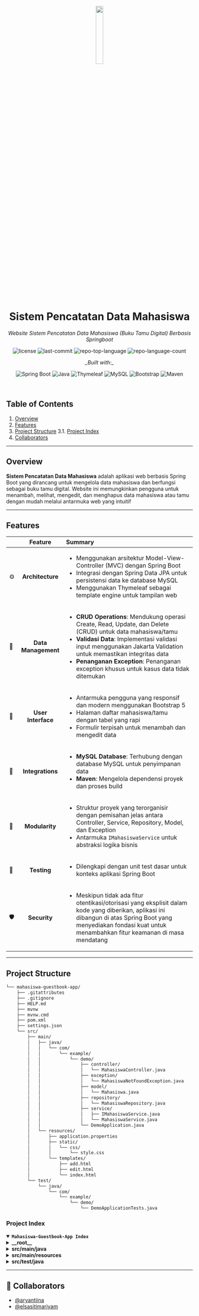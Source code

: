 <p align="center">
  <img src="https://media3.giphy.com/media/v1.Y2lkPTc5MGI3NjExMGM2MmJ2OWF6MmE1amttMTF6ZTBlcnN1cXByOXNtMTdxaHJkMmtoaCZlcD12MV9pbnRlcm5hbF9naWZfYnlfaWQmY3Q9cw/JwOUH7TbHFHg3LnX18/giphy.gif" width="20%" />
</p>
<p align="center">
    <h1 align="center">Sistem Pencatatan Data Mahasiswa</h1>
</p>
<p align="center">
    <em>Website Sistem Pencatatan Data Mahasiswa (Buku Tamu Digital) Berbasis Springboot</em>
</p>
<p align="center">
	<img src="https://img.shields.io/github/license/dazidhan/ManajemenData?style=flat-square&logo=opensourceinitiative&logoColor=white&color=009688" alt="license">
	<img src="https://img.shields.io/github/last-commit/dazidhan/ManajemenData?style=flat-square&logo=git&logoColor=white&color=009688" alt="last-commit">
	<img src="https://img.shields.io/github/languages/top/dazidhan/ManajemenData?style=flat-square&color=009688" alt="repo-top-language">
	<img src="https://img.shields.io/github/languages/count/dazidhan/ManajemenData?style=flat-square&color=009688" alt="repo-language-count">
</p>
<p align="center">
		<em>_Built with:_</em>
</p>
<p align="center">
	<img src="https://img.shields.io/badge/Spring_Boot-6DB33F?style=flat-square&logo=spring-boot&logoColor=white" alt="Spring Boot">
	<img src="https://img.shields.io/badge/Java-007396?style=flat-square&logo=java&logoColor=white" alt="Java">
	<img src="https://img.shields.io/badge/Thymeleaf-005F0F?style=flat-square&logo=thymeleaf&logoColor=white" alt="Thymeleaf">
	<img src="https://img.shields.io/badge/MySQL-4479A1?style=flat-square&logo=mysql&logoColor=white" alt="MySQL">
	<img src="https://img.shields.io/badge/Bootstrap-7952B3?style=flat-square&logo=bootstrap&logoColor=white" alt="Bootstrap">
	<img src="https://img.shields.io/badge/Maven-C71A36?style=flat-square&logo=apache-maven&logoColor=white" alt="Maven">
</p>
<br>

## Table of Contents

1. [Overview](#overview)
2. [Features](#features)
3. [Project Structure](#project-structure)
  3.1. [Project Index](#project-index)
4. [Collaborators](#collaborators)
   
---

## Overview

**Sistem Pencatatan Data Mahasiswa** adalah aplikasi web berbasis Spring Boot yang dirancang untuk mengelola data mahasiswa dan berfungsi sebagai buku tamu digital. Website ini memungkinkan pengguna untuk menambah, melihat, mengedit, dan menghapus data mahasiswa atau tamu dengan mudah melalui antarmuka web yang intuitif

---

## Features

| | Feature | Summary |
| :--- | :---: | :--- |
| ⚙️ | **Architecture** | <ul><li>Menggunakan arsitektur Model-View-Controller (MVC) dengan Spring Boot</li><li>Integrasi dengan Spring Data JPA untuk persistensi data ke database MySQL</li><li>Menggunakan Thymeleaf sebagai template engine untuk tampilan web</li></ul> |
| 🔩 | **Data Management** | <ul><li>**CRUD Operations**: Mendukung operasi Create, Read, Update, dan Delete (CRUD) untuk data mahasiswa/tamu</li><li>**Validasi Data**: Implementasi validasi input menggunakan Jakarta Validation untuk memastikan integritas data</li><li>**Penanganan Exception**: Penanganan exception khusus untuk kasus data tidak ditemukan</li></ul> |
| 📄 | **User Interface** | <ul><li>Antarmuka pengguna yang responsif dan modern menggunakan Bootstrap 5</li><li>Halaman daftar mahasiswa/tamu dengan tabel yang rapi</li><li>Formulir terpisah untuk menambah dan mengedit data</li></ul> |
| 🔌 | **Integrations** | <ul><li>**MySQL Database**: Terhubung dengan database MySQL untuk penyimpanan data</li><li>**Maven**: Mengelola dependensi proyek dan proses build</li></ul> |
| 🧩 | **Modularity** | <ul><li>Struktur proyek yang terorganisir dengan pemisahan jelas antara Controller, Service, Repository, Model, dan Exception</li><li>Antarmuka `IMahasiswaService` untuk abstraksi logika bisnis</li></ul> |
| 🧪 | **Testing** | <ul><li>Dilengkapi dengan unit test dasar untuk konteks aplikasi Spring Boot</li></ul> |
| 🛡️ | **Security** | <ul><li>Meskipun tidak ada fitur otentikasi/otorisasi yang eksplisit dalam kode yang diberikan, aplikasi ini dibangun di atas Spring Boot yang menyediakan fondasi kuat untuk menambahkan fitur keamanan di masa mendatang</li></ul> |

---

## Project Structure

```sh
└── mahasiswa-guestbook-app/
    ├── .gitattributes
    ├── .gitignore
    ├── HELP.md
    ├── mvnw
    ├── mvnw.cmd
    ├── pom.xml
    ├── settings.json
    └── src/
        ├── main/
        │   ├── java/
        │   │   └── com/
        │   │       └── example/
        │   │           └── demo/
        │   │               ├── controller/
        │   │               │   └── MahasiswaController.java
        │   │               ├── exception/
        │   │               │   └── MahasiswaNotFoundException.java
        │   │               ├── model/
        │   │               │   └── Mahasiswa.java
        │   │               ├── repository/
        │   │               │   └── MahasiswaRepository.java
        │   │               ├── service/
        │   │               │   ├── IMahasiswaService.java
        │   │               │   └── MahasiswaService.java
        │   │               └── DemoApplication.java
        │   └── resources/
        │       ├── application.properties
        │       ├── static/
        │       │   └── css/
        │       │       └── style.css
        │       └── templates/
        │           ├── add.html
        │           ├── edit.html
        │           └── index.html
        └── test/
            └── java/
                └── com/
                    └── example/
                        └── demo/
                            └── DemoApplicationTests.java
```

### Project Index

<details open>
	<summary><b><code>Mahasiswa-Guestbook-App Index</code></b></summary>
	<details> <!-- __root__ Submodule -->
		<summary><b>__root__</b></summary>
		<blockquote>
			<table>
			<tr>
				<td><b><a href='MultipleFiles/pom.xml'>pom.xml</a></b></td>
				<td>- File konfigurasi Maven yang mendefinisikan dependensi proyek (Spring Boot, Thymeleaf, Spring Data JPA, MySQL Driver, Validation, Testing) dan plugin build.<br>- Mengatur versi Java ke 21.</td>
			</tr>
			<tr>
				<td><b><a href='MultipleFiles/HELP.md'>HELP.md</a></b></td>
				<td>- Dokumentasi referensi dan panduan memulai untuk proyek Spring Boot ini, termasuk tautan ke dokumentasi resmi Maven, Spring Boot, dan panduan terkait seperti Spring Web, Thymeleaf, dan Spring Data JPA.</td>
			</tr>
			<tr>
				<td><b><a href='MultipleFiles/settings.json'>settings.json</a></b></td>
				<td>- File konfigurasi untuk pengaturan Java di lingkungan pengembangan, khususnya untuk pembaruan konfigurasi build.</td>
			</tr>
			</table>
		</blockquote>
	</details>
	<details> <!-- src/main/java Submodule -->
		<summary><b>src/main/java</b></summary>
		<blockquote>
			<details>
				<summary><b>com.example.demo</b></summary>
				<blockquote>
					<table>
					<tr>
						<td><b><a href='MultipleFiles/DemoApplication.java'>DemoApplication.java</a></b></td>
						<td>- Kelas utama aplikasi Spring Boot yang berfungsi sebagai titik masuk untuk menjalankan aplikasi.</td>
					</tr>
					</table>
					<details>
						<summary><b>controller</b></summary>
						<blockquote>
							<table>
							<tr>
								<td><b><a href='MultipleFiles/MahasiswaController.java'>MahasiswaController.java</a></b></td>
								<td>- Mengelola permintaan HTTP terkait data mahasiswa.<br>- Menyediakan endpoint untuk melihat daftar mahasiswa, menampilkan formulir tambah/edit, menyimpan data, dan menghapus data.<br>- Menggunakan `MahasiswaService` untuk interaksi dengan lapisan layanan.</td>
							</tr>
							</table>
						</blockquote>
					</details>
					<details>
						<summary><b>exception</b></summary>
						<blockquote>
							<table>
							<tr>
								<td><b><a href='MultipleFiles/MahasiswaNotFoundException.java'>MahasiswaNotFoundException.java</a></b></td>
								<td>- Custom exception yang dilemparkan ketika data mahasiswa tidak ditemukan berdasarkan ID.</td>
							</tr>
							</table>
						</blockquote>
					</details>
					<details>
						<summary><b>model</b></summary>
						<blockquote>
							<table>
							<tr>
								<td><b><a href='MultipleFiles/Mahasiswa.java'>Mahasiswa.java</a></b></td>
								<td>- Entitas JPA yang merepresentasikan tabel `mahasiswa` dalam database.<br>- Mendefinisikan properti `id`, `nama`, `nim`, `jurusan`, `tanggalKunjungan`, dan `keperluan`.<br>- Mengandung anotasi validasi untuk memastikan integritas data.</td>
							</tr>
							</table>
						</blockquote>
					</details>
					<details>
						<summary><b>repository</b></summary>
						<blockquote>
							<table>
							<tr>
								<td><b><a href='MultipleFiles/MahasiswaRepository.java'>MahasiswaRepository.java</a></b></td>
								<td>- Antarmuka repository yang memperluas `JpaRepository` untuk operasi CRUD pada entitas `Mahasiswa`.<br>- Menyediakan metode bawaan untuk interaksi database tanpa perlu implementasi manual.</td>
							</tr>
							</table>
						</blockquote>
					</details>
					<details>
						<summary><b>service</b></summary>
						<blockquote>
							<table>
							<tr>
								<td><b><a href='MultipleFiles/IMahasiswaService.java'>IMahasiswaService.java</a></b></td>
								<td>- Antarmuka yang mendefinisikan kontrak untuk layanan mahasiswa.<br>- Mencakup metode untuk mendapatkan semua mahasiswa, menyimpan, mendapatkan berdasarkan ID, dan menghapus mahasiswa.</td>
							</tr>
							<tr>
								<td><b><a href='MultipleFiles/MahasiswaService.java'>MahasiswaService.java</a></b></td>
								<td>- Implementasi dari `IMahasiswaService`.<br>- Berinteraksi dengan `MahasiswaRepository` untuk melakukan operasi bisnis.<br>- Menangani logika untuk mengambil, menyimpan, dan menghapus data mahasiswa, termasuk penanganan `MahasiswaNotFoundException`.</td>
							</tr>
							</table>
						</blockquote>
					</details>
				</blockquote>
			</details>
		</blockquote>
	</details>
	<details> <!-- src/main/resources Submodule -->
		<summary><b>src/main/resources</b></summary>
		<blockquote>
			<table>
			<tr>
				<td><b><a href='MultipleFiles/application.properties'>application.properties</a></b></td>
				<td>- File konfigurasi untuk properti aplikasi Spring Boot (binary file).</td>
			</tr>
			</table>
			<details>
				<summary><b>static</b></summary>
				<blockquote>
					<details>
						<summary><b>css</b></summary>
						<blockquote>
							<table>
							<tr>
								<td><b><a href='MultipleFiles/style.css'>style.css</a></b></td>
								<td>- File CSS kustom untuk styling aplikasi, mengatur warna latar belakang, lebar container, margin tabel, dan elemen formulir.</td>
							</tr>
							</table>
						</blockquote>
					</details>
				</blockquote>
			</details>
			<details>
				<summary><b>templates</b></summary>
				<blockquote>
					<table>
					<tr>
						<td><b><a href='MultipleFiles/add.html'>add.html</a></b></td>
						<td>- Halaman HTML untuk menambahkan data mahasiswa/tamu baru.<br>- Menggunakan Thymeleaf untuk binding data dan menampilkan pesan error validasi.</td>
					</tr>
					<tr>
						<td><b><a href='MultipleFiles/edit.html'>edit.html</a></b></td>
						<td>- Halaman HTML untuk mengedit data mahasiswa/tamu yang sudah ada.<br>- Mirip dengan `add.html` tetapi menyertakan input tersembunyi untuk ID mahasiswa.</td>
					</tr>
					<tr>
						<td><b><a href='MultipleFiles/index.html'>index.html</a></b></td>
						<td>- Halaman utama yang menampilkan daftar semua mahasiswa/tamu dalam bentuk tabel.<br>- Menyediakan tautan untuk menambah data baru, mengedit, dan menghapus data yang ada.</td>
					</tr>
					</table>
				</blockquote>
			</details>
		</blockquote>
	</details>
	<details> <!-- src/test/java Submodule -->
		<summary><b>src/test/java</b></summary>
		<blockquote>
			<details>
				<summary><b>com.example.demo</b></summary>
				<blockquote>
					<table>
					<tr>
						<td><b><a href='MultipleFiles/DemoApplicationTests.java'>DemoApplicationTests.java</a></b></td>
						<td>- Kelas pengujian dasar untuk memverifikasi bahwa konteks aplikasi Spring Boot dapat dimuat dengan benar.</td>
					</tr>
					</table>
				</blockquote>
			</details>
		</blockquote>
	</details>
</details>

---

## 👥 Collaborators

- [@aryantiina](https://github.com/aryantiina)
- [@elsasitimariyam](https://github.com/elsasitimariyam)

